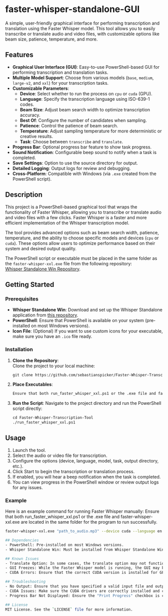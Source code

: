 # faster-whisper-standalone-GUI
A simple, user-friendly graphical interface for performing transcription and translation using the Faster Whisper model. This tool allows you to easily transcribe or translate audio and video files, with customizable options like beam size, patience, temperature, and more.

## Features

- **Graphical User Interface (GUI)**: Easy-to-use PowerShell-based GUI for performing transcription and translation tasks.
- **Multiple Model Support**: Choose from various models (`base`, `medium`, `large-v2`, and `xxl`) for your transcription tasks.
- **Customizable Parameters**:
  - **Device**: Select whether to run the process on `cpu` or `cuda` (GPU).
  - **Language**: Specify the transcription language using ISO-639-1 codes.
  - **Beam Size**: Adjust beam search width to optimize transcription accuracy.
  - **Best Of**: Configure the number of candidates when sampling.
  - **Patience**: Control the patience of beam search.
  - **Temperature**: Adjust sampling temperature for more deterministic or creative results.
  - **Task**: Choose between `transcribe` and `translate`.
- **Progress Bar**: Optional progress bar feature to show task progress.
- **Sound Notification**: Configurable beep sound to notify when a task is completed.
- **Save Settings**: Option to use the source directory for output.
- **Detailed Logging**: Output logs for review and debugging.
- **Cross-Platform**: Compatible with Windows (via `.exe` created from the PowerShell script).

## Description

This project is a PowerShell-based graphical tool that wraps the functionality of Faster Whisper, allowing you to transcribe or translate audio and video files with a few clicks. Faster Whisper is a faster and more efficient implementation of the Whisper transcription model.

The tool provides advanced options such as beam search width, patience, temperature, and the ability to choose specific models and devices (`cpu` or `cuda`). These options allow users to optimize performance based on their system and desired output quality.

The PowerShell script or executable must be placed in the same folder as the `faster-whisper-xxl.exe` file from the following repository:  
[Whisper Standalone Win Repository](https://github.com/Purfview/whisper-standalone-win).

## Getting Started

### Prerequisites

- **Whisper Standalone Win**: Download and set up the Whisper Standalone application from [this repository](https://github.com/Purfview/whisper-standalone-win).
- **PowerShell**: Ensure that PowerShell is available on your system (pre-installed on most Windows versions).
- **Icon File**: (Optional) If you want to use custom icons for your executable, make sure you have an `.ico` file ready.

### Installation

1. **Clone the Repository**:  
   Clone the project to your local machine:
   ```markdown
   git clone https://github.com/sebastianspicker/Faster-Whisper-Transcription-Tool.git
2. **Place Executables**:
   ```markdown
   Ensure that both run_faster_whisper_xxl.ps1 or the .exe file and faster-whisper-xxl.exe are located in the same folder for the program to run successfully.
3. **Run the Script**:
   Navigate to the project directory and run the PowerShell script directly:
   ```markdown
   cd Faster-Whisper-Transcription-Tool
   ./run_faster_whisper_xxl.ps1

## Usage

1. Launch the tool.
2. Select the audio or video file for transcription.
3. Configure the options (device, language, model, task, output directory, etc.).
4. Click Start to begin the transcription or translation process.
5. If enabled, you will hear a beep notification when the task is completed.
6. You can view progress in the PowerShell window or review output logs for any issues.

### Example
Here is an example command for running Faster Whisper manually:
Ensure that both run_faster_whisper_xxl.ps1 or the .exe file and faster-whisper-xxl.exe are located in the same folder for the program to run successfully.
```bash
faster-whisper-xxl.exe "path_to_audio.mp3" --device cuda --language en --model medium --output_dir "C:\Output" --output_format txt --task transcribe --best_of 3 --beam_size 5 --patience 1.5 --temperature 1.0 ```

## Dependencies
- PowerShell: Pre-installed on most Windows versions.
- Whisper Standalone Win: Must be installed from Whisper Standalone Win Repository: [Whisper Standalone Win Repository](https://github.com/Purfview/whisper-standalone-win)

## Known Issues
- Translate Option: In some cases, the translate option may not function as expected due to language model limitations or missing dependencies.
- GUI Freezes: While the Faster Whisper model is running, the GUI may become unresponsive until the task is completed.
- CUDA Errors: Ensure that the correct CUDA version is installed for GPU acceleration. Users may encounter errors if the CUDA setup is incomplete or misconfigured.

## Troubleshooting
- No Output: Ensure that you have specified a valid input file and output directory.
- CUDA Issues: Make sure the CUDA drivers are correctly installed and compatible with the version of Faster Whisper being used.
- Progress Bar Not Displayed: Ensure the "Print Progress" checkbox is checked to display progress in the command line.

## License
MIT License. See the `LICENSE` file for more information.
